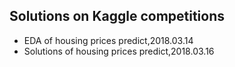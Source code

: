 ## Solutions on Kaggle competitions
+ EDA of housing prices predict,2018.03.14
+ Solutions of housing prices predict,2018.03.16